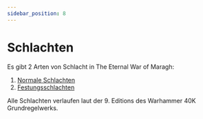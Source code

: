```yaml
---
sidebar_position: 8
---
```


# Schlachten

Es gibt 2 Arten von Schlacht in The Eternal War of Maragh:

1. [Normale Schlachten](Normale-schlacht)
2. [Festungsschlachten](Festungsschlacht)

Alle Schlachten verlaufen laut der 9. Editions des Warhammer 40K Grundregelwerks.